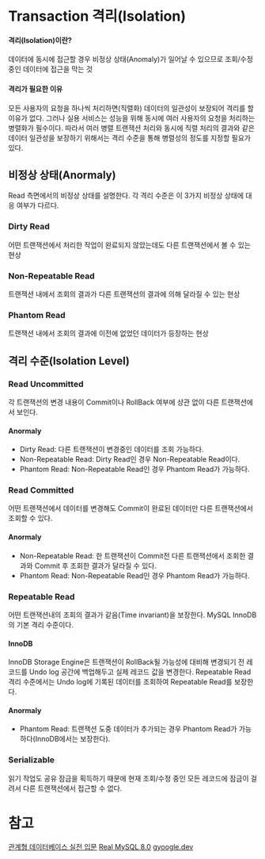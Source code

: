 # Transaction 격리(Isolation)
#### 격리(Isolation)이란?
데이터에 동시에 접근할 경우 비정상 상태(Anomaly)가 일어날 수 있으므로 조회/수정 중인 데이터에 접근을 막는 것

#### 격리가 필요한 이유
모든 사용자의 요청을 하나씩 처리하면(직렬화) 데이터의 일관성이 보장되어 격리를 할 이유가 없다. 그러나 실용 서비스는 성능을 위해 동시에 여러 사용자의 요청을 처리하는 병렬화가 필수이다. 따라서 여러 병렬 트랜잭션 처리와 동시에 직렬 처리의 결과와 같은 데이터 일관성을 보장하기 위해서는 격리 수준을 통해 병렬성의 정도를 지정할 필요가 있다. 

## 비정상 상태(Anormaly)
Read 측면에서의 비정상 상태를 설명한다. 각 격리 수준은 이 3가지 비정상 상태에 대응 여부가 다르다. 
### Dirty Read
어떤 트랜잭션에서 처리한 작업이 완료되지 않았는데도 다른 트랜잭션에서 볼 수 있는 현상

### Non-Repeatable Read
트랜잭션 내에서 조회의 결과가 다른 트랜잭션의 결과에 의해 달라질 수 있는 현상

### Phantom Read
트랜잭션 내에서 조회의 결과에 이전에 없었던 데이터가 등장하는 현상

## 격리 수준(Isolation Level)
### Read Uncommitted
각 트랜잭션의 변경 내용이 Commit이나 RollBack 여부에 상관 없이 다른 트랜잭션에서 보인다.

#### Anormaly
- Dirty Read: 다른 트랜잭션이 변경중인 데이터를 조회 가능하다. 
- Non-Repeatable Read: Dirty Read인 경우 Non-Repeatable Read이다.
- Phantom Read: Non-Repeatable Read인 경우 Phantom Read가 가능하다.

### Read Committed
어떤 트랜잭션에서 데이터를 변경해도 Commit이 완료된 데이터만 다른 트랜잭션에서 조회할 수 있다. 

#### Anormaly
- Non-Repeatable Read: 한 트랜잭션이 Commit전 다른 트랜잭션에서 조회한 결과와 Commit 후 조회한 결과가 달라질 수 있다.
- Phantom Read: Non-Repeatable Read인 경우 Phantom Read가 가능하다.

### Repeatable Read
어떤 트랜잭션내의 조회의 결과가 같음(Time invariant)을 보장한다. MySQL InnoDB의 기본 격리 수준이다. 

#### InnoDB
InnoDB Storage Engine은 트랜잭션이 RollBack될 가능성에 대비해 변경되기 전 레코드를 Undo log 공간에 백업해두고 실제 레코드 값을 변경한다. Repeatable Read 격리 수준에서는 Undo log에 기록된 데이터를 조회하여 Repeatable Read를 보장한다. 

#### Anormaly
- Phantom Read: 트랜잭션 도중 데이터가 추가되는 경우 Phantom Read가 가능하다(InnoDB에서는 보장한다).

### Serializable
읽기 작업도 공유 잠금을 획득하기 때문에 현재 조회/수정 중인 모든 레코드에 잠금이 걸려서 다른 트랜잭션에서 접근할 수 없다. 

# 참고
[관계형 데이터베이스 실전 입문](http://www.kyobobook.co.kr/product/detailViewKor.laf?ejkGb=KOR&mallGb=KOR&barcode=9791158390372&orderClick=LAG&Kc=)
[Real MySQL 8.0](http://www.kyobobook.co.kr/product/detailViewKor.laf?ejkGb=KOR&mallGb=KOR&barcode=2909101309302&orderClick=LAG&Kc=)
[gyoogle.dev](https://gyoogle.dev/blog/computer-science/data-base/Transaction.html)
